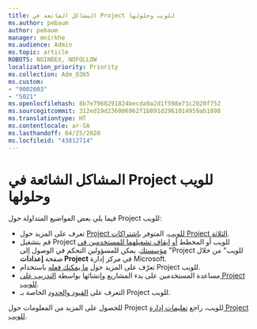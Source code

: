 ```yaml
---
title: المشاكل الشائعة في Project للويب وحلولها
ms.author: pebaum
author: pebaum
manager: mnirkhe
ms.audience: Admin
ms.topic: article
ROBOTS: NOINDEX, NOFOLLOW
localization_priority: Priority
ms.collection: Adm_O365
ms.custom:
- "9002603"
- "5021"
ms.openlocfilehash: 8b7e7968291824becda9a2d1f598e71c2020f752
ms.sourcegitcommit: 312ed19d236006962f1b891d2961014959ab1898
ms.translationtype: HT
ms.contentlocale: ar-SA
ms.lasthandoff: 04/25/2020
ms.locfileid: "43812714"
---
```

# <a name="project-for-the-web-common-issues-and-resolutions"></a>المشاكل الشائعة في Project للويب وحلولها

فيما يلي بعض المواضيع المتداولة حول Project للويب:

- تعرف على المزيد حول [Project للويب](https://support.microsoft.com/ar-SA/office/what-is-project-for-the-web-c19b2421-3c9d-4037-97c6-f66b6e1d2eb5)، المتوفر [باشتراكات Project الثلاثة](https://products.office.com/project/compare-microsoft-project-management-software).
- قم بتشغيل Project للويب أو المخطط [أو إيقاف تشغيلهما للمستخدمين في مؤسستك](https://docs.microsoft.com/project-for-the-web/turn-project-for-the-web-off). يمكن للمسؤولين التحكم في الوصول إلى "Project للويب" من خلال صفحة **إعدادات Project** في مركز إدارة Microsoft.
- تعرّف على المزيد حول [ما يمكنك فعله](https://support.office.com/article/what-can-you-do-with-project-for-the-web-b30f5442-be5f-43d2-9072-c95bff778ea1) باستخدام Project للويب.
- مساعدة المستخدمين على بدء المشاريع وإنشائها بواسطة [التدريب على Project للويب](https://support.office.com/article/get-started-with-project-for-the-web-50bf3e29-0f0d-4b7a-9d2c-7c78389b67ad).
- التعرف على [القيود والحدود](https://docs.microsoft.com/project-for-the-web/project-for-the-web-limits-and-boundaries) الخاصة بـ Project للويب.

للحصول على المزيد من المعلومات حول Project للويب، راجع [تعليمات إدارة Project للويب](https://docs.microsoft.com/project-for-the-web/projectforweb-admin-home).
